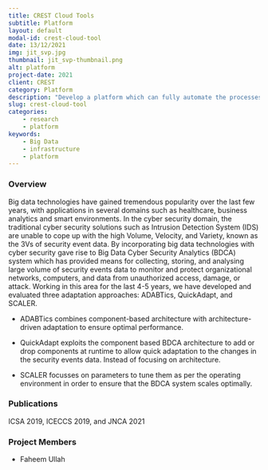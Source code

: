 ```yaml
---
title: CREST Cloud Tools
subtitle: Platform
layout: default
modal-id: crest-cloud-tool
date: 13/12/2021
img: jit_svp.jpg
thumbnail: jit_svp-thumbnail.png
alt: platform
project-date: 2021
client: CREST
category: Platform
description: "Develop a platform which can fully automate the processes of provisioning multi-clouds infrastructure and deploying cluster-based applications."
slug: crest-cloud-tool
categories:
    - research
    - platform
keywords:
    - Big Data
    - infrastructure
    - platform
---
```


### Overview

Big data technologies have gained tremendous popularity over the last few years, with applications in several domains such as healthcare, business analytics and smart environments. In the cyber security domain, the traditional cyber security solutions such as Intrusion Detection System (IDS) are unable to cope up with the high Volume, Velocity, and Variety, known as the 3Vs of security event data. By incorporating big data technologies with cyber security gave rise to Big Data Cyber Security Analytics (BDCA) system which has provided means for collecting, storing, and analysing large volume of security events data to monitor and protect organizational networks, computers, and data from unauthorized access, damage, or attack. Working in this area for the last 4-5 years, we have developed and evaluated three adaptation approaches: ADABTics, QuickAdapt, and SCALER.

- ADABTics combines component-based architecture with architecture-driven adaptation to ensure optimal performance.

- QuickAdapt exploits the component based BDCA architecture to add or drop components at runtime to allow quick adaptation to the changes in the security events data. Instead of focusing on architecture.

- SCALER focusses on parameters to tune them as per the operating environment in order to ensure that the BDCA system scales optimally.

### Publications
ICSA 2019, ICECCS 2019, and JNCA 2021


### Project Members
- Faheem Ullah
